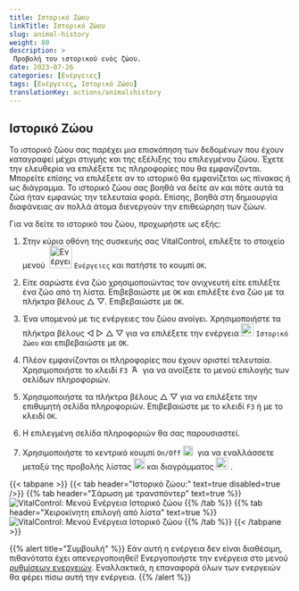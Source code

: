 ```yaml
---
title: Ιστορικό Ζώου
linkTitle: Ιστορικό Ζώου
slug: animal-history
weight: 80
description: >
 Προβολή του ιστορικού ενός ζώου.
date: 2023-07-26
categories: [Ενέργειες]
tags: [Ενέργειες, Ιστορικό Ζώου]
translationKey: actions/animalshistory
---
```


## Ιστορικό Ζώου

Το ιστορικό ζώου σας παρέχει μια επισκόπηση των δεδομένων που έχουν καταγραφεί μέχρι στιγμής και της εξέλιξης του επιλεγμένου ζώου. Έχετε την ελευθερία να επιλέξετε τις πληροφορίες που θα εμφανίζονται. Μπορείτε επίσης να επιλέξετε αν το ιστορικό θα εμφανίζεται ως πίνακας ή ως διάγραμμα. Το ιστορικό ζώου σας βοηθά να δείτε αν και πότε αυτά τα ζώα ήταν εμφανώς την τελευταία φορά. Επίσης, βοηθά στη δημιουργία διαφάνειας αν πολλά άτομα διενεργούν την επιθεώρηση των ζώων.

Για να δείτε το ιστορικό του ζώου, προχωρήστε ως εξής:

1. Στην κύρια οθόνη της συσκευής σας VitalControl, επιλέξτε το στοιχείο μενού &nbsp;<img src="/icons/actions.svg" width="40" align="bottom" alt="Ενέργειες" />  `Ενέργειες` και πατήστε το κουμπί `OK`.

2. Είτε σαρώστε ένα ζώο χρησιμοποιώντας τον ανιχνευτή είτε επιλέξτε ένα ζώο από τη λίστα. Επιβεβαιώστε με `OK` και επιλέξτε ένα ζώο με τα πλήκτρα βέλους △ ▽. Επιβεβαιώστε με `OK`.

3. Ένα υπομενού με τις ενέργειες του ζώου ανοίγει. Χρησιμοποιήστε τα πλήκτρα βέλους ◁ ▷ △ ▽ για να επιλέξετε την ενέργεια <img src="/icons/actions/history.svg" width="23" align="bottom" alt="Ιστορικό Ζώου" /> `Ιστορικό Ζώου` και επιβεβαιώστε με `OK`.

4. Πλέον εμφανίζονται οι πληροφορίες που έχουν οριστεί τελευταία. Χρησιμοποιήστε το κλειδί `F3` &nbsp;<img src="/icons/footer/open-popup.svg" width="15" align="bottom" alt="Άνοιγμα αναδυόμενου μενού" /> για να ανοίξετε το μενού επιλογής των σελίδων πληροφοριών.

5. Χρησιμοποιήστε τα πλήκτρα βέλους △ ▽ για να επιλέξετε την επιθυμητή σελίδα πληροφοριών. Επιβεβαιώστε με το κλειδί `F3` ή με το κλειδί `OK`.

6. Η επιλεγμένη σελίδα πληροφοριών θα σας παρουσιαστεί.

7. Χρησιμοποιήστε το κεντρικό κουμπί `On/Off` <img src="/icons/footer/on-off.svg" width="18" align="bottom" alt="Κουμπί On/Off" />&nbsp; για να εναλλάσσετε μεταξύ της προβολής λίστας <img src="/icons/footer/list.svg" width="20" align="bottom" alt="Προβολή λίστας" /> και διαγράμματος <img src="/icons/footer/chart.svg" width="22" align="bottom" alt="Προβολή διαγράμματος" />&nbsp;.

{{< tabpane >}}
{{< tab header="Ιστορικό ζώου:" text=true disabled=true />}}
{{% tab header="Σάρωση με τρανσπόντερ" text=true %}}
![VitalControl: Μενού Ενέργεια Ιστορικό ζώου](../images/animalhistory-scan.png "Ιστορικό ζώου")
{{% /tab %}}
{{% tab header="Χειροκίνητη επιλογή από λίστα" text=true %}}
![VitalControl: Μενού Ενέργεια Ιστορικό ζώου](../images/animalhistory.png "Ιστορικό ζώου")
{{% /tab %}}
{{< /tabpane >}}

{{% alert title="Συμβουλή" %}}
Εάν αυτή η ενέργεια δεν είναι διαθέσιμη, πιθανότατα έχει απενεργοποιηθεί! Ενεργοποιήστε την ενέργεια στο μενού [ρυθμίσεων ενεργειών](../setting/). Εναλλακτικά, η επαναφορά όλων των ενεργειών θα φέρει πίσω αυτή την ενέργεια.
{{% /alert %}}
